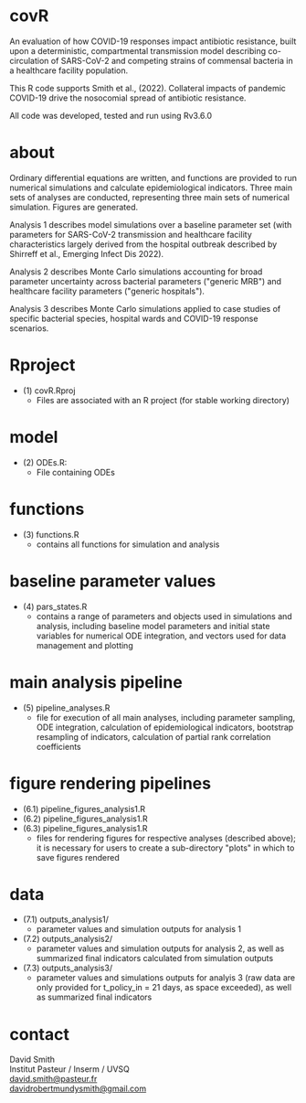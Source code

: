 # covR
An evaluation of how COVID-19 responses impact antibiotic resistance, built upon a deterministic, compartmental transmission model describing co-circulation of SARS-CoV-2 and competing strains of commensal bacteria in a healthcare facility population.

This R code supports Smith et al., (2022). Collateral impacts of pandemic COVID-19 drive the nosocomial spread of antibiotic resistance.

All code was developed, tested and run using Rv3.6.0

# about
Ordinary differential equations are written, and functions are provided to run numerical simulations and calculate epidemiological indicators. Three main sets of analyses are conducted, representing three main sets of numerical simulation. Figures are generated.

Analysis 1 describes model simulations over a baseline parameter set (with parameters for SARS-CoV-2 transmission and healthcare facility characteristics largely derived from the hospital outbreak described by Shirreff et al., Emerging Infect Dis 2022). 

Analysis 2 describes Monte Carlo simulations accounting for broad parameter uncertainty across bacterial parameters ("generic MRB") and healthcare facility parameters ("generic hospitals"). 

Analysis 3 describes Monte Carlo simulations applied to case studies of specific bacterial species, hospital wards and COVID-19 response scenarios. 

# Rproject
* (1) covR.Rproj 
  * Files are associated with an R project (for stable working directory)

# model
* (2) ODEs.R:
  *  File containing ODEs

# functions
* (3) functions.R
  * contains all functions for simulation and analysis

# baseline parameter values
* (4) pars_states.R
  * contains a range of parameters and objects used in simulations and analysis, including baseline model parameters and initial state variables for numerical ODE integration, and vectors used for data management and plotting 

# main analysis pipeline
* (5) pipeline_analyses.R 
  * file for execution of all main analyses, including parameter sampling, ODE integration, calculation of epidemiological indicators, bootstrap resampling of  indicators, calculation of partial rank correlation coefficients

# figure rendering pipelines
* (6.1) pipeline_figures_analysis1.R
* (6.2) pipeline_figures_analysis1.R
* (6.3) pipeline_figures_analysis1.R
  * files for rendering figures for respective analyses (described above); it is necessary for users to create a sub-directory "plots" in which to save figures rendered
  
# data
* (7.1) outputs_analysis1/
  * parameter values and simulation outputs for analysis 1
* (7.2) outputs_analysis2/
  * parameter values and simulation outputs for analysis 2, as well as summarized final indicators calculated from simulation outputs
* (7.3) outputs_analysis3/
  * parameter values and simulations outputs for analyis 3 (raw data are only provided for t_policy_in = 21 days, as space exceeded), as well as summarized final indicators

# contact
David Smith \
Institut Pasteur / Inserm / UVSQ \
david.smith@pasteur.fr \
davidrobertmundysmith@gmail.com
